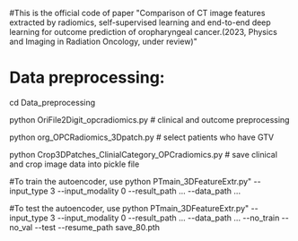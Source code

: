 #This is the official code of paper "Comparison of CT image features extracted by radiomics, self-supervised learning and end-to-end deep learning for outcome prediction of oropharyngeal cancer.(2023, Physics and Imaging in Radiation Oncology, under review)"

# Data preprocessing:
cd Data_preprocessing

python OriFile2Digit_opcradiomics.py # clinical and outcome preprocessing

python org_OPCRadiomics_3Dpatch.py # select patients who have GTV

python Crop3DPatches_ClinialCategory_OPCradiomics.py # save clinical and crop image data into pickle file


#To train the autoencoder, use   python  PTmain_3DFeatureExtr.py"  --input_type 3  --input_modality 0  --result_path ...  --data_path ... 

#To test the autoencoder, use   python  PTmain_3DFeatureExtr.py"  --input_type 3  --input_modality 0  --result_path ...  --data_path ... --no_train --no_val --test --resume_path save_80.pth
